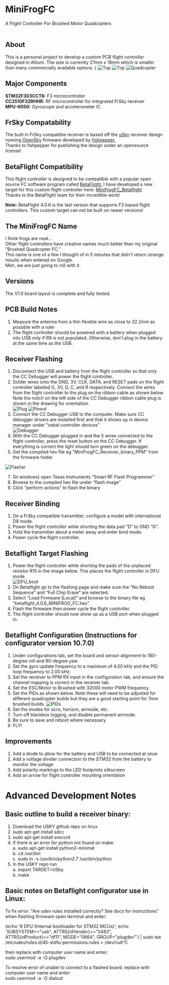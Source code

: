 # MiniFrogFC
A Flight Controller For Brushed Motor Quadcopters <br /> <br />

## About
This is a personal project to develop a custom PCB flight controller designed in Altium. The size is currently 27mm x 18mm which is smaller than many commercially available options :) 
![Top](Images/top_in_hand.jpg)
![Top](Images/Top2.jpg)
![Quadcopter](Images/quadcopter.jpg)

## Major Components

**STM32F303CCT6:** F3 microcontroller <br />
**CC2510F32RHHR:** RF microcontroller for integrated FrSky receiver <br />
**MPU-6050:** Gyroscope and accelerometer IC <br />

## FrSky Compatability
The built in FrSky compatible receiver is based off the [uSky](https://github.com/fishpepper/uSKY) receiver design 
running [OpenSky](https://github.com/fishpepper/OpenSky) firmware developed by [fishpepper.](https://github.com/fishpepper) <br />
Thanks to fishpepper for publishing the design under an opensource license! 

## BetaFlight Compatibility

This flight controller is designed to be compatible with a popular open source FC software program called [BetaFlight.](https://github.com/betaflight) 
I have developed a new target for this custom flight controller here: [MiniFrogFC_Betaflight](https://github.com/CraigCrundwell/MiniFrogFC_Betaflight) <br />
Thanks to the BetaFlight team for their incredible work! <br />

**Note:** BetaFlight 4.0.6 is the last version that supports F3 based flight controllers. This custom target can not be built on newer versions! <br />

## The MiniFrogFC Name
I think frogs are neat... <br />
Other flight controllers have creative names much better than my original "Brushed Quadcopter FC." <br />
This name is one of a few I thought of in 5 minutes that didn't return strange results when entered on Google. <br />
Meh, we are just going to roll with it. 

## Versions

The V1.0 board layout is complete and fully tested.

## PCB Build Notes  
1. Measure the antenna from a thin flexible wire as close to 32.2mm as possible with a ruler
2. The flight controller should be powered with a battery when plugged into USB only if R9 is not populated. Otherwise, don’t plug in the battery at the same time as the USB. 

## Receiver Flashing  
1.	Disconnect the USB and battery from the flight controller so that only the CC Debugger will power the flight controller.
2.	Solder wires onto the GND, 3V, CLK, DATA, and RESET pads on the flight controller labelled G, 3V, D, C, and R respectively. Connect the wires from the flight controller to the plug on the ribbon cable as shown below. Note the notch on the left side of the CC Debugger ribbon cable plug is shown in the drawing for orientation.  
![Plug](Images/CC_Debugger_Plug.jpg)
![Pinout](Images/CC_Debugger_Plug_Pinout.jpg)  
3.	Connect the CC Debugger USB to the computer. Make sure CC debugger drivers are installed first and that it shows up in device manager under "cebal controller devices"  
![Debugger](Images/CC_Debugger.jpg)  
5.	With the CC Debugger plugged in and the 5 wires connected to the flight controller, press the reset button on the CC Debugger. If everything is correct the light should turn green on the debugger. 
6.	Get the compiled hex file eg “MiniFrogFC_Receiver_binary_PPM” from the firmware folder

![Flasher](Images/Flash_Programmer.png)  
  
7.	(In windows) open Texas Instruments “Smart RF Flash Programmer”  
8.	Browse to the compiled hex file under “flash image”
9.	Click “perform actions” to flash the binary

## Receiver Binding  
1.	On a FrSky compatible transmitter, configure a model with international D8 mode.
2.	Power the flight controller while shorting the data pad “D” to GND “G”.
3.	Hold the transmitter about a meter away and enter bind mode. 
4.	Power cycle the flight controller. 

## Betaflight Target Flashing
1.	Power the flight controller while shorting the pads of the unplaced resistor R15 in the image below. This places the flight controller in DFU mode.  
![DFU_boot](Images/DFU_Boot.png) 
2.	On Betaflight go to the flashing page and make sure the “No Reboot Sequence” and “Full Chip Erase” are selected.
3.	Select “Load Firmware [Local]” and browse to the binary file eg “betaflight_4.0.6_MINIFROG_FC.hex”.
4.	Flash the firmware then power cycle the flight controller.
5.	The flight controller should now show up as a USB port when plugged in. 

## Betaflight Configuration (Instructions for configurator version 10.7.0)
1.	Under configurations tab, set the board and sensor alignment to 180-degree roll and 90-degree yaw.
2.	Set the gyro update frequency to a maximum of 4.00 kHz and the PID loop frequency to 2.00 kHz.
3.	Set the receiver to PPM RX input in the configuration tab, and ensure the channel mapping is correct in the receiver tab.
4.	Set the ESC/Motor to Brushed with 32000 motor PWM frequency. 
5.	Set the PIDs as shown below. Note these will need to be adjusted for different quadcopter builds but they are a good starting point for 7mm brushed builds. 
![PIDs](Images/PIDs.PNG) 
6.	Set the modes for acro, horizon, airmode, etc.
7.	Turn off blackbox logging, and disable permanent airmode.
8.	Be sure to save and reboot where necessary. 
9.	FLY!

## Improvements  
1.	Add a diode to allow for the battery and USB to be connected at once
2.	Add a voltage divider connection to the STM32 from the battery to monitor the voltage
3.	Add polarity markings to the LED footprints silkscreen
4.	Add an arrow for flight controller mounting orientation



# Advanced Development Notes 

## Basic outline to build a receiver binary:
1.	Download the USKY github repo on linux
2.	sudo apt-get install sdcc
3.	sudo apt-get install srecord
4.	If there is an error for python not found on make:  
  a.	sudo apt-get install python2-minimal  
  b.	cd /usr/bin  
  c.	sudo ln -s /usr/bin/python2.7 /usr/bin/python  
5.	In the USKY repo run:  
  a.	export TARGET=USky  
  b.	make  
  
  ## Basic notes on Betaflight configurator use in Linux:
To fix error: "Are udev rules installed correctly? See docs for instructions" when flashing firmware open terminal and enter:  

(echo '# DFU (Internal bootloader for STM32 MCUs)'; echo 'SUBSYSTEM=="usb", ATTRS{idVendor}=="0483", ATTRS{idProduct}=="df11", MODE="0664", GROUP="plugdev"') | sudo tee     /etc/udev/rules.d/45-stdfu-permissions.rules > /dev/null^C  

 then replace <username> with computer user name and enter:  
 sudo usermod -a -G plugdev <username>  

To resolve error of unable to connect to a flashed board, replace <username> with computer user name and enter:  
sudo usermod -a -G dialout <username>



